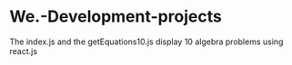 # We.-Development-projects
The index.js and the getEquations10.js display 10 algebra problems using react.js
